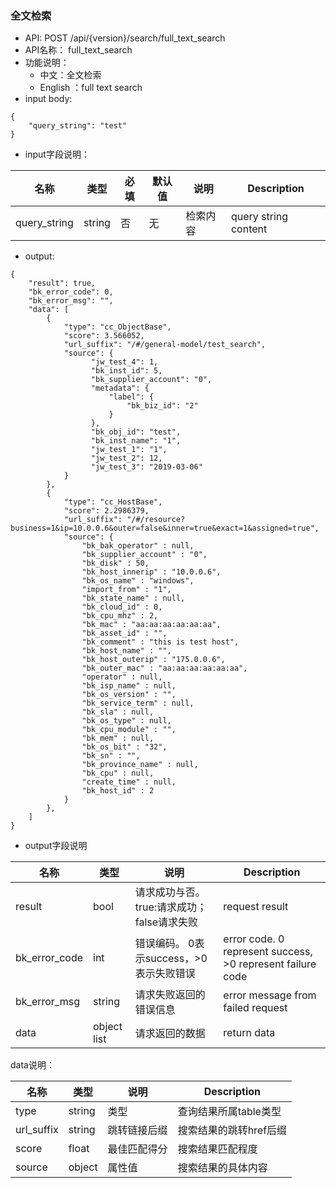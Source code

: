 
### 全文检索
* API:  POST /api/{version}/search/full_text_search
* API名称： full_text_search
* 功能说明：
	* 中文：全文检索
	* English ：full text search
* input body:
```
{
    "query_string": "test"
}
```


* input字段说明：

| 名称  | 类型 |必填| 默认值|说明 | Description|
|---|---|---|---|---|---|
| query_string| string|否|无|检索内容 | query string content|


* output:

```
{
    "result": true,
    "bk_error_code": 0,
    "bk_error_msg": "",
    "data": [
        {
            "type": "cc_ObjectBase",
            "score": 3.566052,
            "url_suffix": "/#/general-model/test_search",
            "source": {
                  "jw_test_4": 1,
                  "bk_inst_id": 5,
                  "bk_supplier_account": "0",
                  "metadata": {
                      "label": {
                          "bk_biz_id": "2"
                      }
                  },
                  "bk_obj_id": "test",
                  "bk_inst_name": "1",
                  "jw_test_1": "1",
                  "jw_test_2": 12,
                  "jw_test_3": "2019-03-06"
            }
        },
        {
            "type": "cc_HostBase",
            "score": 2.2986379,
            "url_suffix": "/#/resource?business=1&ip=10.0.0.6&outer=false&inner=true&exact=1&assigned=true",
            "source": {
                "bk_bak_operator" : null,
                "bk_supplier_account" : "0",
                "bk_disk" : 50,
                "bk_host_innerip" : "10.0.0.6",
                "bk_os_name" : "windows",
                "import_from" : "1",
                "bk_state_name" : null,
                "bk_cloud_id" : 0,
                "bk_cpu_mhz" : 2,
                "bk_mac" : "aa:aa:aa:aa:aa:aa",
                "bk_asset_id" : "",
                "bk_comment" : "this is test host",
                "bk_host_name" : "",
                "bk_host_outerip" : "175.0.0.6",
                "bk_outer_mac" : "aa:aa:aa:aa:aa:aa",
                "operator" : null,
                "bk_isp_name" : null,
                "bk_os_version" : "",
                "bk_service_term" : null,
                "bk_sla" : null,
                "bk_os_type" : null,
                "bk_cpu_module" : "",
                "bk_mem" : null,
                "bk_os_bit" : "32",
                "bk_sn" : "",
                "bk_province_name" : null,
                "bk_cpu" : null,
                "create_time" : null,
                "bk_host_id" : 2
            }
        },
    ]
}
```
*  output字段说明

| 名称  | 类型  | 说明 |Description|
|---|---|---|---|
| result | bool | 请求成功与否。true:请求成功；false请求失败 |request result|
| bk_error_code | int | 错误编码。 0表示success，>0表示失败错误 |error code. 0 represent success, >0 represent failure code |
| bk_error_msg | string | 请求失败返回的错误信息 |error message from failed request|
| data | object list | 请求返回的数据 |return data|

data说明：

| 名称  | 类型  | 说明 |Description|
|---|---|---|---|
| type | string | 类型 | 查询结果所属table类型 |
| url_suffix | string | 跳转链接后缀 | 搜索结果的跳转href后缀 |
| score | float | 最佳匹配得分 | 搜索结果匹配程度 |
| source | object | 属性值 | 搜索结果的具体内容 |

